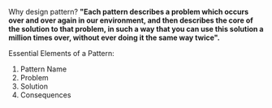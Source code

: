 Why design pattern?
<b>"Each pattern describes a problem which occurs over and over again
in our environment, and then describes the core of the solution to that problem, in such a way
that you can use this solution a million times over, without ever doing it the same way twice".</b>

Essential Elements of a Pattern:
1. Pattern Name
2. Problem
3. Solution
4. Consequences


